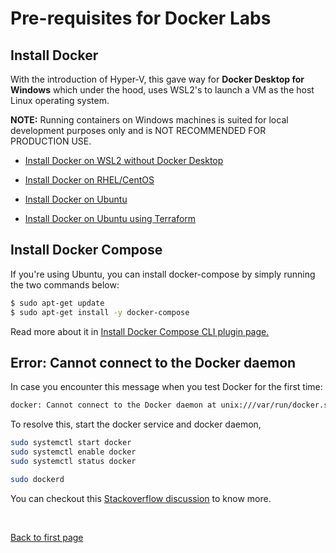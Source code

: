 # Pre-requisites for Docker Labs

## Install Docker

With the introduction of Hyper-V, this gave way for **Docker Desktop for Windows** which under the hood, uses WSL2's to launch a VM as the host Linux operating system.

**NOTE:** Running containers on Windows machines is suited for local development purposes only and is NOT RECOMMENDED FOR PRODUCTION USE.

- [Install Docker on WSL2 without Docker Desktop](01-Install-Docker-on-WSL2-without-Docker-Desktop.md)

- [Install Docker on RHEL/CentOS](02-Install-Docker-on-RHEL-CentOS.md)

- [Install Docker on Ubuntu](03-Install-Docker-on-Ubuntu.md)

- [Install Docker on Ubuntu using Terraform](04-Install-Docker-on-Ubuntu-using-Terraform.md) 


## Install Docker Compose
 
If you're using Ubuntu, you can install docker-compose by simply running the two commands below:

```bash
$ sudo apt-get update 
$ sudo apt-get install -y docker-compose 
```

Read more about it in [Install Docker Compose CLI plugin page.](https://docs.docker.com/compose/install/compose-plugin/#installing-compose-on-linux-systems)


## Error: Cannot connect to the Docker daemon

In case you encounter this message when you test Docker for the first time:

```bash
docker: Cannot connect to the Docker daemon at unix:///var/run/docker.sock. Is the docker daemon running?
```

To resolve this, start the docker service and docker daemon,

```bash
sudo systemctl start docker
sudo systemctl enable docker
sudo systemctl status docker
```
```bash
sudo dockerd
```

You can checkout this [Stackoverflow discussion](https://stackoverflow.com/questions/44678725/cannot-connect-to-the-docker-daemon-at-unix-var-run-docker-sock-is-the-docker) to know more.



<br>

[Back to first page](../../../README.md#projects)